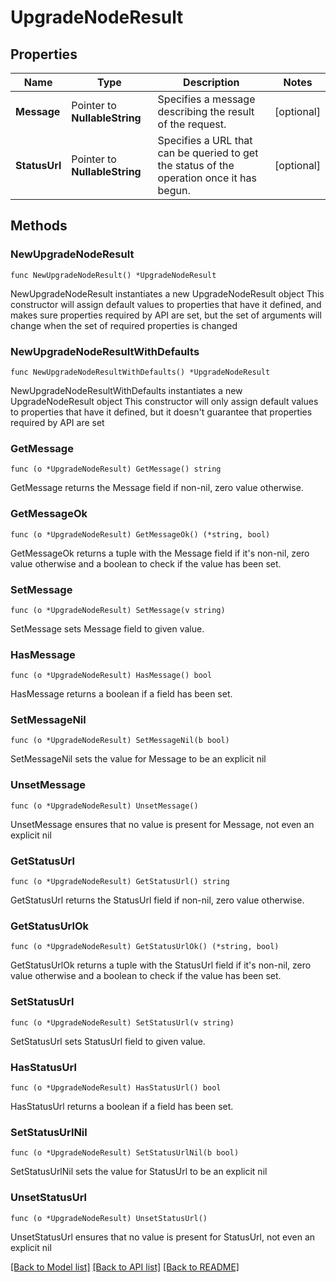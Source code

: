 # UpgradeNodeResult

## Properties

Name | Type | Description | Notes
------------ | ------------- | ------------- | -------------
**Message** | Pointer to **NullableString** | Specifies a message describing the result of the request. | [optional] 
**StatusUrl** | Pointer to **NullableString** | Specifies a URL that can be queried to get the status of the operation once it has begun. | [optional] 

## Methods

### NewUpgradeNodeResult

`func NewUpgradeNodeResult() *UpgradeNodeResult`

NewUpgradeNodeResult instantiates a new UpgradeNodeResult object
This constructor will assign default values to properties that have it defined,
and makes sure properties required by API are set, but the set of arguments
will change when the set of required properties is changed

### NewUpgradeNodeResultWithDefaults

`func NewUpgradeNodeResultWithDefaults() *UpgradeNodeResult`

NewUpgradeNodeResultWithDefaults instantiates a new UpgradeNodeResult object
This constructor will only assign default values to properties that have it defined,
but it doesn't guarantee that properties required by API are set

### GetMessage

`func (o *UpgradeNodeResult) GetMessage() string`

GetMessage returns the Message field if non-nil, zero value otherwise.

### GetMessageOk

`func (o *UpgradeNodeResult) GetMessageOk() (*string, bool)`

GetMessageOk returns a tuple with the Message field if it's non-nil, zero value otherwise
and a boolean to check if the value has been set.

### SetMessage

`func (o *UpgradeNodeResult) SetMessage(v string)`

SetMessage sets Message field to given value.

### HasMessage

`func (o *UpgradeNodeResult) HasMessage() bool`

HasMessage returns a boolean if a field has been set.

### SetMessageNil

`func (o *UpgradeNodeResult) SetMessageNil(b bool)`

 SetMessageNil sets the value for Message to be an explicit nil

### UnsetMessage
`func (o *UpgradeNodeResult) UnsetMessage()`

UnsetMessage ensures that no value is present for Message, not even an explicit nil
### GetStatusUrl

`func (o *UpgradeNodeResult) GetStatusUrl() string`

GetStatusUrl returns the StatusUrl field if non-nil, zero value otherwise.

### GetStatusUrlOk

`func (o *UpgradeNodeResult) GetStatusUrlOk() (*string, bool)`

GetStatusUrlOk returns a tuple with the StatusUrl field if it's non-nil, zero value otherwise
and a boolean to check if the value has been set.

### SetStatusUrl

`func (o *UpgradeNodeResult) SetStatusUrl(v string)`

SetStatusUrl sets StatusUrl field to given value.

### HasStatusUrl

`func (o *UpgradeNodeResult) HasStatusUrl() bool`

HasStatusUrl returns a boolean if a field has been set.

### SetStatusUrlNil

`func (o *UpgradeNodeResult) SetStatusUrlNil(b bool)`

 SetStatusUrlNil sets the value for StatusUrl to be an explicit nil

### UnsetStatusUrl
`func (o *UpgradeNodeResult) UnsetStatusUrl()`

UnsetStatusUrl ensures that no value is present for StatusUrl, not even an explicit nil

[[Back to Model list]](../README.md#documentation-for-models) [[Back to API list]](../README.md#documentation-for-api-endpoints) [[Back to README]](../README.md)


